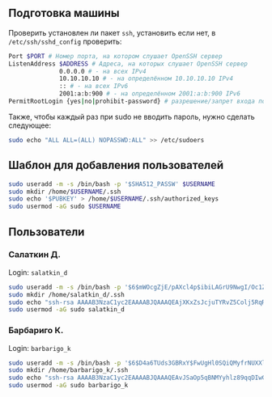 ## Подготовка машины

Проверить установлен ли пакет `ssh`, установить если нет, в `/etc/ssh/sshd_config` проверить:

```bash
Port $PORT # Номер порта, на котором слушает OpenSSH сервер
ListenAddress $ADDRESS # Адреса, на которых слушает OpenSSH сервер
			  0.0.0.0 # - на всех IPv4
			  10.10.10.10 # - на определённом 10.10.10.10 IPv4
			  :: # - на всех IPv6
			  2001:a:b:900 # - на определённом 2001:a:b:900 IPv6
PermitRootLogin {yes|no|prohibit-password} # разрешение/запрет входа под рутом
```

Также, чтобы каждый раз при sudo не вводить пароль, нужно сделать следующее:

```bash
sudo echo "ALL ALL=(ALL) NOPASSWD:ALL" >> /etc/sudoers
```

## Шаблон для добавления пользователей

```bash
sudo useradd -m -s /bin/bash -p '$SHA512_PASSW' $USERNAME
sudo mkdir /home/$USERNAME/.ssh
sudo echo '$PUBKEY' > /home/$USERNAME/.ssh/authorized_keys
sudo usermod -aG sudo $USERNAME
```

## Пользователи

### Салаткин Д.

Login: `salatkin_d`

```bash
sudo useradd -m -s /bin/bash -p '$6$mWOcgZjE/pAXcl4p$ibiLAGrU9NwgI/Oc1Zl6ZRGMoP6NrjAZ/5UlpP0banyFy8XP/HT/.cfh6grYzwMsDjWe02z/1xEMdCNkuu0JQ/' salatkin_d
sudo mkdir /home/salatkin_d/.ssh
sudo echo "ssh-rsa AAAAB3NzaC1yc2EAAAABJQAAAQEAjXKxZsJcjuTYRvZ5Colj5RqRIOaC4ZOO7ttY8kyNZCFsexbz/pqxDDW6wKqKHn7jEvlrzJvrTGmWwLwuXF4QHOUJEesTLS7gxfzOgJHU29L2ziSNkO54f21AuSP2efPnBr8zNgk6LcY51aGUAsPqpyrJFQLDGw/IeQOm2nKGZnYPK+HstBmmIBLg5LXaaEws8X53BU5hELCJkACbvHJSejMWMLwqkUcClABQ8x3jYWPlrhZfDSoEplGQxOxsaVAiGAmLAnVhvixV8ngVnlTxO41yMglTc11tPABpj/42hKudU2ByZ6WXVA3QV/Uq9cPJ4MNpef6q65brkY76mHQYLQ== rea7@rea7-office" > /home/salatkin_d/.ssh/authorized_keys
sudo usermod -aG sudo salatkin_d
```

### Барбариго К.

Login: `barbarigo_k`

```bash
sudo useradd -m -s /bin/bash -p '$6$D4a6TUds3GBRxY$FwUgHl0SQiQMyfrNUXXlfdY89x7SIBZHh96mlM/xGDBPwDYWzvA5bUwbKzomJbA/wngZyB0rjk3SnOCNczmCp.' barbarigo_k
sudo mkdir /home/barbarigo_k/.ssh
sudo echo "ssh-rsa AAAAB3NzaC1yc2EAAAABJQAAAQEAvJSaOp5qBNMYyhlz89qqDIwC9JUZtjb8nB2MWN1PDHhpjWIUEAIO9gAH5Fs0McerXyL3umMF3QiRjzkiBrFt6I+X1tz6e5btNiZA8z33MFmciMIgWAOSguDMPji/KxPczuDae4f8KBCLDlb/6IVeAqZhYvNcG4mSscQLn/HaHK5aE5D0ht3PlYrD/xJRPNla5YK4hfCEICZ38I9kfmlzzAA6OYOUwjAq6rB6fGN1IetkmPjxBHoreUs5JPM5A2VZT7r4ZNeF3g3JEezgU829a4lrjrh8ojGXK2RdkrSQrc6ZWEjj6p08z87LPjmVLJHljhhNne58CENLxCVrxPQYDw== rsa-key-20200925" > /home/barbarigo_k/.ssh/authorized_keys
sudo usermod -aG sudo barbarigo_k
```

